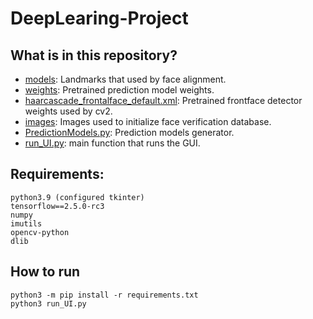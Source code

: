 # DeepLearing-Project

## What is in this repository?
- [models](https://github.com/lihongwei970/DeepLearing-Project/models): Landmarks that used by face alignment.
- [weights](https://github.com/lihongwei970/DeepLearing-Project/weights): Pretrained prediction model weights.
- [haarcascade_frontalface_default.xml](https://github.com/lihongwei970/DeepLearing-Project/haarcascade_frontalface_default.xml): Pretrained frontface detector weights used by cv2.
- [images](https://github.com/lihongwei970/DeepLearing-Project/images): Images used to initialize face verification database.
- [PredictionModels.py](https://github.com/lihongwei970/DeepLearing-Project/PredictionModels.py): Prediction models generator.
- [run_UI.py](https://github.com/lihongwei970/DeepLearing-Project/run_UI.py): main function that runs the GUI.

## Requirements:
```
python3.9 (configured tkinter)
tensorflow==2.5.0-rc3
numpy
imutils
opencv-python
dlib
```

## How to run
```
python3 -m pip install -r requirements.txt
python3 run_UI.py
```

